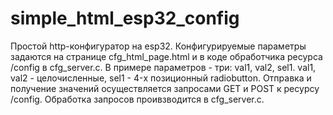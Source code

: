 # simple_html_esp32_config
Простой http-конфигуратор на esp32.
Конфигурируемые параметры задаются на странице cfg_html_page.html и в коде обработчика ресурса /config в cfg_server.c.
В примере параметров - три: val1, val2, sel1. val1, val2 - целочисленные, sel1 - 4-х позиционный radiobutton.
Отправка и получение значений осуществляется запросами GET и POST к ресурсу /config. 
Обработка запросов проивзводится в cfg_server.c.
